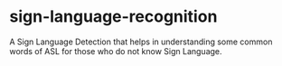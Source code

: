 # sign-language-recognition
A Sign Language Detection that helps in understanding some common words of ASL for those who do not know Sign Language.
